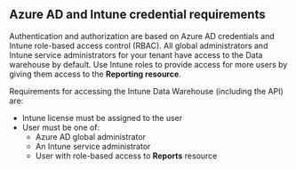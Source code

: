 <!-- This include is part of the Intune Data Warehouse documentation. -->

## Azure AD and Intune credential requirements

Authentication and authorization are based on Azure AD credentials and Intune role-based access control (RBAC). All global administrators and Intune service administrators for your tenant have access to the Data warehouse by default. Use Intune roles to provide access for more users by giving them access to the **Reporting resource**.

Requirements for accessing the Intune Data Warehouse (including the API) are:

  -  Intune license must be assigned to the user
  -  User must be one of:
      -  Azure AD global administrator
      -  An Intune service administrator
      -  User with role-based access to **Reports** resource